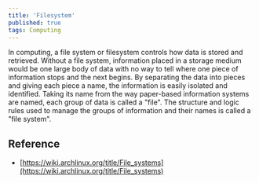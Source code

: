```yaml
---
title: 'Filesystem'
published: true
tags: Computing
---
```


In computing, a file system or filesystem controls how data is stored and
retrieved. Without a file system, information placed in a storage medium would
be one large body of data with no way to tell where one piece of information
stops and the next begins. By separating the data into pieces and giving each
piece a name, the information is easily isolated and identified. Taking its name
from the way paper-based information systems are named, each group of data is
called a "file". The structure and logic rules used to manage the groups of
information and their names is called a "file system".

## Reference

- [https://wiki.archlinux.org/title/File_systems](https://wiki.archlinux.org/title/File_systems)